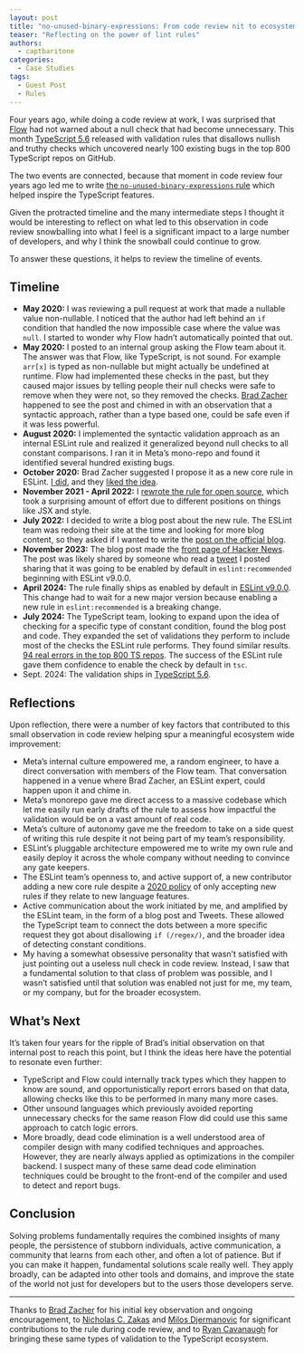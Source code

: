 ```yaml
---
layout: post
title: "no-unused-binary-expressions: From code review nit to ecosystem improvements"
teaser: "Reflecting on the power of lint rules"
authors:
  - captbaritone
categories:
  - Case Studies
tags:
  - Guest Post
  - Rules
---
```

Four years ago, while doing a code review at work, I was surprised that [Flow](https://flow.org/) had not warned about a null check that had become unnecessary. This month [TypeScript 5.6](https://devblogs.microsoft.com/typescript/announcing-typescript-5-6/#disallowed-nullish-and-truthy-checks1) released with validation rules that disallows nullish and truthy checks which uncovered nearly 100 existing bugs in the top 800 TypeScript repos on GitHub.

The two events are connected, because that moment in code review four years ago led me to write [the `no-unused-binary-expressions` rule](https://eslint.org/blog/2022/07/interesting-bugs-caught-by-no-constant-binary-expression/) which helped inspire the TypeScript features.

Given the protracted timeline and the many intermediate steps I thought it would be interesting to reflect on what led to this observation in code review snowballing into what I feel is a significant impact to a large number of developers, and why I think the snowball could continue to grow.

To answer these questions, it helps to review the timeline of events.

## Timeline

* **May 2020:** I was reviewing a pull request at work that made a nullable value non-nullable. I noticed that the author had left behind an `if` condition that handled the now impossible case where the value was `null`. I started to wonder why Flow hadn’t automatically pointed that out.
* **May 2020:** I posted to an internal group asking the Flow team about it. The answer was that Flow, like TypeScript, is not sound. For example `arr[x]` is typed as non-nullable but might actually be undefined at runtime. Flow had implemented these checks in the past, but they caused major issues by telling people their null checks were safe to remove when they were not, so they removed the checks. [Brad Zacher](https://zacher.com.au/) happened to see the post and chimed in with an observation that a syntactic approach, rather than a type based one, could be safe even if it was less powerful.
* **August 2020:** I implemented the syntactic validation approach as an internal ESLint rule and realized it generalized beyond null checks to all constant comparisons. I ran it in Meta’s mono-repo and found it identified several hundred existing bugs.
* **October 2020:** Brad Zacher suggested I propose it as a new core rule in ESLint. [I did](https://github.com/eslint/eslint/issues/13752), and they [liked the idea](https://github.com/eslint/eslint/issues/13752#issuecomment-729125654).
* **November 2021 - April 2022:** I [rewrote the rule for open source](https://github.com/eslint/eslint/pull/15296), which took a surprising amount of effort due to different positions on things like JSX and style.
* **July 2022:** I decided to write a blog post about the new rule. The ESLint team was redoing their site at the time and looking for more blog content, so they asked if I wanted to write the [post on the official blog](https://eslint.org/blog/2022/07/interesting-bugs-caught-by-no-constant-binary-expression/).
* **November 2023:** The blog post made the [front page of Hacker News](https://news.ycombinator.com/item?id=38196644). The post was likely shared by someone who read a [tweet](https://twitter.com/captbaritone/status/1722290945633443973) I posted sharing that it was going to be enabled by default in `eslint:recommended` beginning with ESLint v9.0.0.
* **April 2024:** The rule finally ships as enabled by default in [ESLint v9.0.0](https://eslint.org/blog/2024/04/eslint-v9.0.0-released/). This change had to wait for a new major version because enabling a new rule in `eslint:recommended` is a breaking change.
* **July 2024:** The TypeScript team, looking to expand upon the idea of checking for a specific type of constant condition, found the blog post and code. They expanded the set of validations they perform to include most of the checks the ESLint rule performs. They found similar results. [94 real errors in the top 800 TS repos](https://github.com/microsoft/TypeScript/pull/59217#issuecomment-2221372781). The success of the ESLint rule gave them confidence to enable the check by default in `tsc`.
* Sept. 2024: The validation ships in [TypeScript 5.6](https://devblogs.microsoft.com/typescript/announcing-typescript-5-6/#disallowed-nullish-and-truthy-checks1).

## Reflections

Upon reflection, there were a number of key factors that contributed to this small observation in code review helping spur a meaningful ecosystem wide improvement:

* Meta’s internal culture empowered me, a random engineer, to have a direct conversation with members of the Flow team. That conversation happened in a venue where Brad Zacher, an ESLint expert, could happen upon it and chime in.
* Meta’s monorepo gave me direct access to a massive codebase which let me easily run early drafts of the rule to assess how impactful the validation would be on a vast amount of real code.
* Meta’s culture of autonomy gave me the freedom to take on a side quest of writing this rule despite it not being part of my team’s responsibility.
* ESLint’s pluggable architecture empowered me to write my own rule and easily deploy it across the whole company without needing to convince any gate keepers.
* The ESLint team’s openness to, and active support of, a new contributor adding a new core rule despite a [2020 policy](https://eslint.org/docs/latest/contribute/propose-new-rule) of only accepting new rules if they relate to new language features.
* Active communication about the work initiated by me, and amplified by the ESLint team, in the form of a blog post and Tweets. These allowed the TypeScript team to connect the dots between a more specific request they got about disallowing `if (/regex/)`, and the broader idea of detecting constant conditions.
* My having a somewhat obsessive personality that wasn’t satisfied with just pointing out a useless null check in code review. Instead, I saw that a fundamental solution to that class of problem was possible, and I wasn’t satisfied until that solution was enabled not just for me, my team, or my company, but for the broader ecosystem.

## What’s Next

It’s taken four years for the ripple of Brad’s initial observation on that internal post to reach this point, but I think the ideas here have the potential to resonate even further:

* TypeScript and Flow could internally track types which they happen to know are sound, and opportunistically report errors based on that data, allowing checks like this to be performed in many many more cases.
* Other unsound languages which previously avoided reporting unnecessary checks for the same reason Flow did could use this same approach to catch logic errors.
* More broadly, dead code elimination is a well understood area of compiler design with many codified techniques and approaches. However, they are nearly always applied as optimizations in the compiler backend. I suspect many of these same dead code elimination techniques could be brought to the front-end of the compiler and used to detect and report bugs.

## Conclusion

Solving problems fundamentally requires the combined insights of many people, the persistence of stubborn individuals, active communication, a community that learns from each other, and often a lot of patience. But if you can make it happen, fundamental solutions scale really well. They apply broadly, can be adapted into other tools and domains, and improve the state of the world not just for developers but to the users those developers serve.

---

Thanks to [Brad Zacher](https://zacher.com.au/) for his initial key observation and ongoing encouragement, to [Nicholas C. Zakas](https://humanwhocodes.com/) and [Milos Djermanovic](https://github.com/mdjermanovic) for significant contributions to the rule during code review, and to [Ryan Cavanaugh](https://twitter.com/SeaRyanC) for bringing these same types of validation to the TypeScript ecosystem.